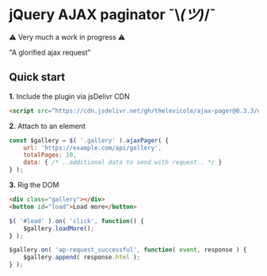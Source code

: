 # jQuery AJAX paginator ¯\\_(ツ)_/¯

⚠️ Very much a work in progress ⚠️

"A glorified ajax request"

## Quick start

**1.** Include the plugin via jsDelivr CDN 
```html
<script src=“https://cdn.jsdelivr.net/gh/thelevicole/ajax-pager@0.3.3/dist/ajax-pager.js”></script>
```
**2.** Attach to an element
```javascript
const $gallery = $( '.gallery' ).ajaxPager( {
    url: 'https://example.com/api/gallery',
    totalPages: 10,
    data: { /* ..additional data to send with request.. */ }
} );
```
**3.** Rig the DOM
```html
<div class="gallery"></div>
<button id="load">Load more</button>
```

```javascript
$( '#load' ).on( 'click', function() {
    $gallery.loadMore();
} );

$gallery.on( 'ap-request_successful', function( event, response ) {
    $gallery.append( response.html );
} );
```